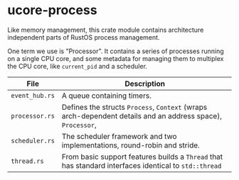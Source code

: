 # ucore-process
Like memory management, this crate module contains architecture independent
parts of RustOS process management.

One term we use is "Processor". It contains a series of processes running on a
single CPU core, and some metadata for managing them to multiplex the CPU core,
like `current_pid` and a scheduler.

| File           | Description                                                                                                |
| ---            | ---                                                                                                        |
| `event_hub.rs` | A queue containing timers.                                                                                 |
| `processor.rs` | Defines the structs `Process`, `Context` (wraps arch-dependent details and an address space), `Processor`, |
| `scheduler.rs` | The scheduler framework and two implementations, round-robin and stride.                                   |
| `thread.rs`    | From basic support features builds a `Thread` that has standard interfaces identical to `std::thread`      |
